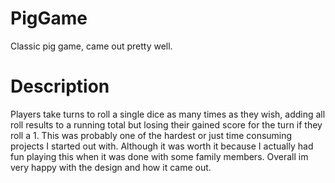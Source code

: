 # PigGame
Classic pig game, came out pretty well.

# Description

Players take turns to roll a single dice as many times as they wish, adding all roll results to a running total
but losing their gained score for the turn if they roll a 1. This was probably one of the hardest or just time
consuming projects I started out with. Although it was worth it because I actually had fun playing this when it was
done with some family members. Overall im very happy with the design and how it came out.

